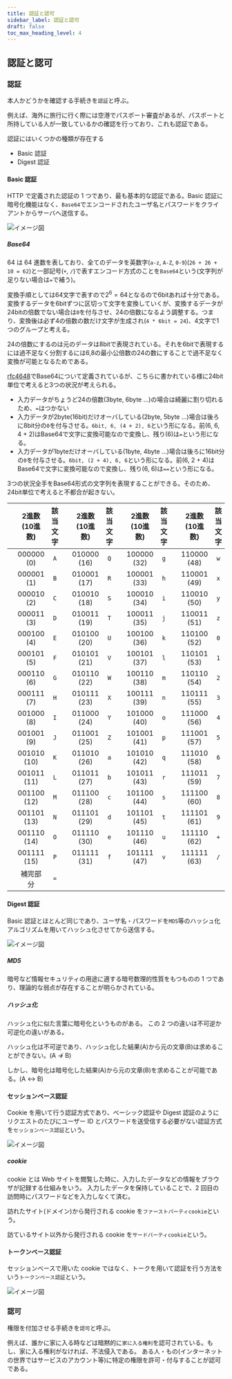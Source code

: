 ```yaml
---
title: 認証と認可
sidebar_label: 認証と認可
draft: false
toc_max_heading_level: 4
---
```


## 認証と認可

### 認証

本人かどうかを確認する手続きを`認証`と呼ぶ。

例えば、海外に旅行に行く際には空港でパスポート審査があるが、パスポートと所持している人が一致しているかの確認を行っており、これも認証である。

認証にはいくつかの種類が存在する

- Basic 認証
- Digest 認証

#### Basic 認証

HTTP で定義された認証の 1 つであり、最も基本的な認証である。Basic 認証に暗号化機能はなく、`Base64`でエンコードされたユーザ名とパスワードをクライアントからサーバへ送信する。

![イメージ図](/img/svg/Other/certification/certification-1.drawio.svg "Basic認証")

##### Base64

64 は 64 進数を表しており、全てのデータを英数字(`a-z`, `A-Z`, `0-9`)(`26 + 26 + 10 = 62`)と一部記号(`+`, `/`)で表すエンコード方式のことを`Base64`という(文字列が足りない場合は`=`で補う)。

変換手順としては64文字で表すので$2^6 = 64$となるので6bitあれば十分である。変換するデータを6bitずつに区切って文字を変換していくが、変換するデータが24bitの倍数でない場合は`0`を付与させ、24の倍数になるよう調整する。つまり、変換後は必ず4の倍数の数だけ文字が生成され(`4 * 6bit = 24`)、4文字で1つのグループと考える。

24の倍数にするのは元のデータは8bitで表現されている。それを6bitで表現するには過不足なく分割するには6,8の最小公倍数の24の数にすることで過不足なく変換が可能となるためである。

[rfc4648](https://tex2e.github.io/rfc-translater/html/rfc4648.html)でBase64について定義されているが、こちらに書かれている様に24bit単位で考えると3つの状況が考えられる。

- 入力データがちょうど24の倍数(3byte, 6byte ...)の場合は綺麗に割り切れるため、`=`はつかない
- 入力データが2byte(16bit)だけオーバしている(2byte, 5byte ...)場合は後ろに8bit分の`0`を付与させる。`6bit, 6, (4 + 2), 6`という形になる。前(6, 6, 4 + 2)はBase64で文字に変換可能なので変換し、残り(6)は`=`という形になる。
- 入力データが1byteだけオーバしている(1byte, 4byte ...)場合は後ろに16bit分の`0`を付与させる。`6bit, (2 + 4), 6, 6`という形になる。前(6, 2 + 4)はBase64で文字に変換可能なので変換し、残り(6, 6)は`==`という形になる。

3つの状況全手をBase64形式の文字列を表現することができる。そのため、24bit単位で考えると不都合が起きない。

|       | 2進数(10進数) | 該当文字 |       | 2進数(10進数) | 該当文字 |       | 2進数(10進数) | 該当文字 |       | 2進数(10進数) | 該当文字 |
| :---: | :-----------: | :------: | :---: | :-----------: | :------: | :---: | :-----------: | :------: | :---: | :-----------: | :------: |
|       |  000000 (0)   |   `A`    |       |  010000 (16)  |   `Q`    |       |  100000 (32)  |   `g`    |       |  110000 (48)  |   `w`    |
|       |  000001 (1)   |   `B`    |       |  010001 (17)  |   `R`    |       |  100001 (33)  |   `h`    |       |  110001 (49)  |   `x`    |
|       |  000010 (2)   |   `C`    |       |  010010 (18)  |   `S`    |       |  100010 (34)  |   `i`    |       |  110010 (50)  |   `y`    |
|       |  000011 (3)   |   `D`    |       |  010011 (19)  |   `T`    |       |  100011 (35)  |   `j`    |       |  110011 (51)  |   `z`    |
|       |  000100 (4)   |   `E`    |       |  010100 (20)  |   `U`    |       |  100100 (36)  |   `k`    |       |  110100 (52)  |   `0`    |
|       |  000101 (5)   |   `F`    |       |  010101 (21)  |   `V`    |       |  100101 (37)  |   `l`    |       |  110101 (53)  |   `1`    |
|       |  000110 (6)   |   `G`    |       |  010110 (22)  |   `W`    |       |  100110 (38)  |   `m`    |       |  110110 (54)  |   `2`    |
|       |  000111 (7)   |   `H`    |       |  010111 (23)  |   `X`    |       |  100111 (39)  |   `n`    |       |  110111 (55)  |   `3`    |
|       |  001000 (8)   |   `I`    |       |  011000 (24)  |   `Y`    |       |  101000 (40)  |   `o`    |       |  111000 (56)  |   `4`    |
|       |  001001 (9)   |   `J`    |       |  011001 (25)  |   `Z`    |       |  101001 (41)  |   `p`    |       |  111001 (57)  |   `5`    |
|       |  001010 (10)  |   `K`    |       |  011010 (26)  |   `a`    |       |  101010 (42)  |   `q`    |       |  111010 (58)  |   `6`    |
|       |  001011 (11)  |   `L`    |       |  011011 (27)  |   `b`    |       |  101011 (43)  |   `r`    |       |  111011 (59)  |   `7`    |
|       |  001100 (12)  |   `M`    |       |  011100 (28)  |   `c`    |       |  101100 (44)  |   `s`    |       |  111100 (60)  |   `8`    |
|       |  001101 (13)  |   `N`    |       |  011101 (29)  |   `d`    |       |  101101 (45)  |   `t`    |       |  111101 (61)  |   `9`    |
|       |  001110 (14)  |   `O`    |       |  011110 (30)  |   `e`    |       |  101110 (46)  |   `u`    |       |  111110 (62)  |   `+`    |
|       |  001111 (15)  |   `P`    |       |  011111 (31)  |   `f`    |       |  101111 (47)  |   `v`    |       |  111111 (63)  |   `/`    |
|       |   補完部分    |   `=`    |       |               |          |       |               |          |       |               |          |

#### Digest 認証

Basic 認証とほとんど同じであり、ユーザ名・パスワードを`MD5`等のハッシュ化アルゴリズムを用いてハッシュ化させてから送信する。

![イメージ図](/img/svg/Other/certification/certification-2.drawio.svg "Digest認証")

##### MD5

暗号など情報セキュリティの用途に適する暗号数理的性質をもつものの 1 つであり、理論的な弱点が存在することが明らかされている。

##### ハッシュ化

ハッシュ化に似た言葉に暗号化というものがある。
この 2 つの違いは不可逆か可逆化の違いがある。

ハッシュ化は不可逆であり、ハッシュ化した結果(A)から元の文章(B)は求めることができない。(A $\nrightarrow$ B)

しかし、暗号化は暗号化した結果(A)から元の文章(B)を求めることが可能である。(A $\leftrightarrow$ B)

#### セッションベース認証

Cookie を用いて行う認証方式であり、ベーシック認証や Digest 認証のようにリクエストのたびにユーザー ID とパスワードを送受信する必要がない認証方式を`セッションベース認証`という。

![イメージ図](/img/svg/Other/certification/certification-3.drawio.svg "セッションベース認証")

##### cookie

cookie とは Web サイトを閲覧した時に、入力したデータなどの情報をブラウザが記録する仕組みをいう。
入力したデータを保持していることで、2 回目の訪問時にパスワードなどを入力しなくて済む。

訪れたサイト(ドメイン)から発行される cookie を`ファーストパーティcookie`という。

訪ているサイト以外から発行される cookie を`サードパーティcookie`という。

#### トークンベース認証

セッションベースで用いた cookie ではなく、トークを用いて認証を行う方法をいう`トークンベース認証`という。

![イメージ図](/img/svg/Other/certification/certification-4.drawio.svg "トークンベース認証")

### 認可

権限を付加させる手続きを`認可`と呼ぶ。

例えば、誰かに家に入る時などは暗黙的に`家に入る権利`を認可されている。もし、家に入る権利がなければ、不法侵入である。
ある人・もの(インターネットの世界ではサービスのアカウント等)に特定の権限を許可・付与することが認可である。
